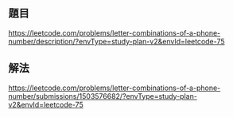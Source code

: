 ## 題目
https://leetcode.com/problems/letter-combinations-of-a-phone-number/description/?envType=study-plan-v2&envId=leetcode-75

## 解法
https://leetcode.com/problems/letter-combinations-of-a-phone-number/submissions/1503576682/?envType=study-plan-v2&envId=leetcode-75
